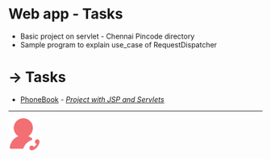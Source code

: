 # Web app - Tasks 

  * Basic project on servlet - Chennai Pincode directory
  * Sample program to explain use_case of RequestDispatcher
  
  # -> Tasks
 
  * [PhoneBook](https://phonebook-131020.el.r.appspot.com) - [_Project with JSP and Servlets_](PhoneBook/src)
  
   -------------------------------------------------------------------------------------------------------------
  
  ![App Icon](PhoneBook/src/main/webapp/favicon.ico)
  


